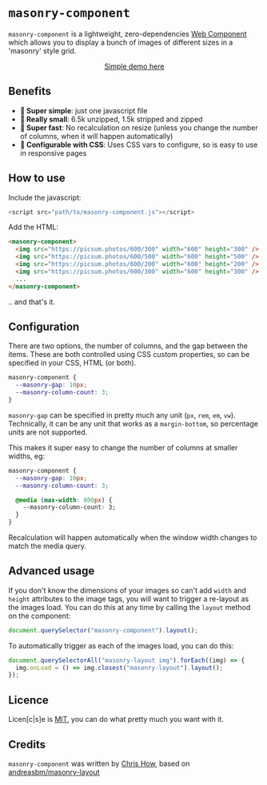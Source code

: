 # `masonry-component`

`masonry-component` is a lightweight, zero-dependencies [Web Component](https://developer.mozilla.org/en-US/docs/Web/API/Web_components) which allows you to display a bunch of images of different sizes in a 'masonry' style grid.

<p align="center"><a href='https://htmlpreview.github.io/?https://raw.githubusercontent.com/chrishow/masonry-component/main/index.html' target=_blank'>Simple demo here</a></p>

## Benefits

- **👼 Super simple**: just one javascript file
- **🤏 Really small**: 6.5k unzipped, 1.5k stripped and zipped
- **🏃 Super fast**: No recalculation on resize (unless you change the number of columns, when it will happen automatically)
- **🔧 Configurable with CSS**: Uses CSS vars to configure, so is easy to use in responsive pages

## How to use

Include the javascript:

```javascript
<script src="path/to/masonry-component.js"></script>
```

Add the HTML:

```html
<masonry-component>
  <img src="https://picsum.photos/600/300" width="600" height="300" />
  <img src="https://picsum.photos/600/500" width="600" height="500" />
  <img src="https://picsum.photos/600/200" width="600" height="200" />
  <img src="https://picsum.photos/600/300" width="600" height="300" />
  ...
</masonry-component>
```

.. and that's it.

## Configuration

There are two options, the number of columns, and the gap between the items. These are both controlled using CSS custom properties, so can be specified in your CSS, HTML (or both).

```css
masonry-component {
  --masonry-gap: 10px;
  --masonry-column-count: 3;
}
```

`masonry-gap` can be specified in pretty much any unit (`px`, `rem`, `em`, `vw`). Technically, it can be any unit that works as a `margin-bottom`, so percentage units are not supported.

This makes it super easy to change the number of columns at smaller widths, eg:

```css
masonry-component {
  --masonry-gap: 10px;
  --masonry-column-count: 3;

  @media (max-width: 800px) {
    --masonry-column-count: 3;
  }
}
```

Recalculation will happen automatically when the window width changes to match the media query.

## Advanced usage

If you don't know the dimensions of your images so can't add `width` and `height` attributes to the image tags, you will want to trigger a re-layout as the images load. You can do this at any time by calling the `layout` method on the component:

```javascript
document.querySelector("masonry-component").layout();
```

To automatically trigger as each of the images load, you can do this:

```javascript
document.querySelectorAll("masonry-layout img").forEach((img) => {
  img.onLoad = () => img.closest("masonry-layout").layout();
});
```

## Licence

Licen[c|s]e is [MIT](https://opensource.org/license/mit/), you can do what pretty much you want with it.

## Credits

`masonry-component` was written by [Chris How](https://github.com/chrishow/), based on [andreasbm/masonry-layout](https://github.com/andreasbm/masonry-layout)

